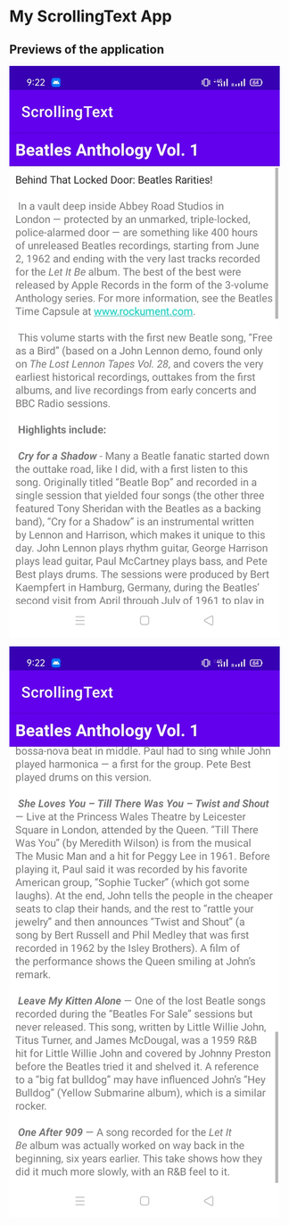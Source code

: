 # My ScrollingText App


## Previews of the application

![](https://github.com/alein249/ScrollingText/blob/master/app/src/main/res/drawable/scrolltext1.jpg)

![](https://github.com/alein249/ScrollingText/blob/master/app/src/main/res/drawable/scrolltext2.jpg)



